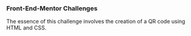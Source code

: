 ### Front-End-Mentor Challenges
The essence of this challenge involves the creation of a QR code using HTML and CSS.

